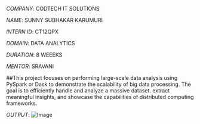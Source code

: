 *COMPANY*: CODTECH IT SOLUTIONS

*NAME*: SUNNY SUBHAKAR KARUMURI

*INTERN ID*: CT12QPX

*DOMAIN*: DATA ANALYTICS 

*DURATION*: 8 WEEEKS 

*MENTOR*: SRAVANI 

##This project focuses on performing large-scale data analysis using PySpark or Dask to demonstrate the scalability of big data processing. The goal is to efficiently handle and analyze a massive dataset. extract meaningful insights, and showcase the capabilities of distributed computing frameworks. 

*OUTPUT*: ![Image](https://github.com/user-attachments/assets/cc42cc33-0756-4f3a-b5c2-509acafde88a)
